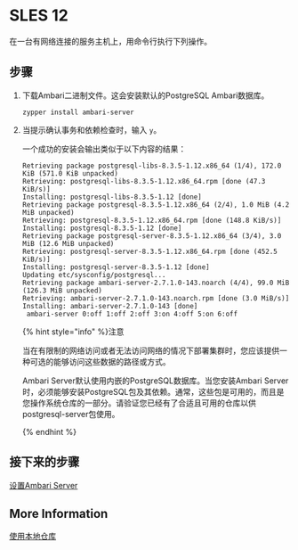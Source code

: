 # SLES 12

在一台有网络连接的服务主机上，用命令行执行下列操作。

## 步骤

1. 下载Ambari二进制文件。这会安装默认的PostgreSQL Ambari数据库。

   ```shell
   zypper install ambari-server
   ```

2. 当提示确认事务和依赖检查时，输入 `y`。

   一个成功的安装会输出类似于以下内容的结果：

   ```shell
   Retrieving package postgresql-libs-8.3.5-1.12.x86_64 (1/4), 172.0 KiB (571.0 KiB unpacked)
   Retrieving: postgresql-libs-8.3.5-1.12.x86_64.rpm [done (47.3 KiB/s)]
   Installing: postgresql-libs-8.3.5-1.12 [done]
   Retrieving package postgresql-8.3.5-1.12.x86_64 (2/4), 1.0 MiB (4.2 MiB unpacked)
   Retrieving: postgresql-8.3.5-1.12.x86_64.rpm [done (148.8 KiB/s)]
   Installing: postgresql-8.3.5-1.12 [done]
   Retrieving package postgresql-server-8.3.5-1.12.x86_64 (3/4), 3.0 MiB (12.6 MiB unpacked)
   Retrieving: postgresql-server-8.3.5-1.12.x86_64.rpm [done (452.5 KiB/s)]
   Installing: postgresql-server-8.3.5-1.12 [done]
   Updating etc/sysconfig/postgresql...
   Retrieving package ambari-server-2.7.1.0-143.noarch (4/4), 99.0 MiB (126.3 MiB unpacked)
   Retrieving: ambari-server-2.7.1.0-143.noarch.rpm [done (3.0 MiB/s)]
   Installing: ambari-server-2.7.1.0-143 [done]
    ambari-server 0:off 1:off 2:off 3:on 4:off 5:on 6:off
   ```

   {% hint style="info" %}注意

   当在有限制的网络访问或者无法访问网络的情况下部署集群时，您应该提供一种可选的能够访问这些数据的路径或方式。

   Ambari Server默认使用内嵌的PostgreSQL数据库。当您安装Ambari Server时，必须能够安装PostgreSQL包及其依赖。通常，这些包是可用的，而且是您操作系统仓库的一部分。请验证您已经有了合适且可用的仓库以供postgresql-server包使用。

   {% endhint %}

## 接下来的步骤

[设置Ambari Server](../03-setup-the-ambari-server/README.md)

## More Information

[使用本地仓库](../../02-using-a-local-repository/README.md)